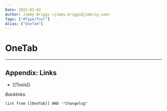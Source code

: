 ```yaml
---
Date: 2022-03-02
Author: Jimmy Briggs <jimmy.briggs@jimbrig.com>
Tags: ["#Type/Tool"]
Alias: ["OneTab"]
---
```


# OneTab

***

## Appendix: Links

- [[Tools]]

*Backlinks:*

```dataview
list from [[OneTab]] AND -"Changelog"
```